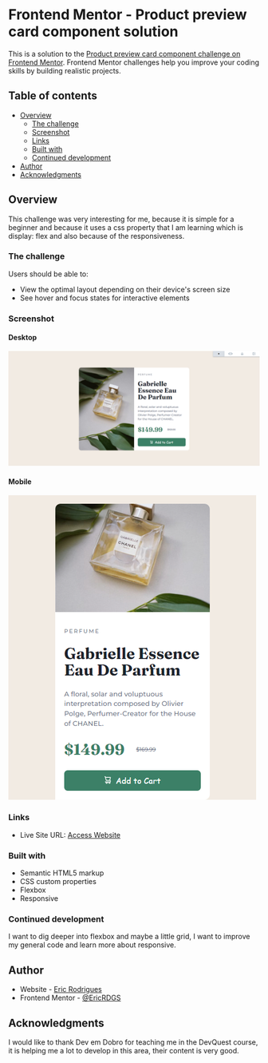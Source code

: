 # Frontend Mentor - Product preview card component solution

This is a solution to the [Product preview card component challenge on Frontend Mentor](https://www.frontendmentor.io/challenges/product-preview-card-component-GO7UmttRfa). Frontend Mentor challenges help you improve your coding skills by building realistic projects. 

## Table of contents

- [Overview](#overview)
  - [The challenge](#the-challenge)
  - [Screenshot](#screenshot)
  - [Links](#links)
  - [Built with](#built-with)
  - [Continued development](#continued-development)
- [Author](#author)
- [Acknowledgments](#acknowledgments)

## Overview

This challenge was very interesting for me, because it is simple for a beginner and because it uses a css property that I am learning which is display: flex and also because of the responsiveness.

### The challenge

Users should be able to:

- View the optimal layout depending on their device's screen size
- See hover and focus states for interactive elements

### Screenshot

#### Desktop

<img src="src/images/Screenshot-desktop.png" alt="desktop">

#### Mobile

<img src="src/images/Screenshot-mobile.png" alt="mobile">

### Links

- Live Site URL: [ Access Website ](https://ericrdgs.github.io/Product-Preview-Card/)

### Built with

- Semantic HTML5 markup
- CSS custom properties
- Flexbox
- Responsive

### Continued development

I want to dig deeper into flexbox and maybe a little grid, I want to improve my general code and learn more about responsive.

## Author

- Website - [Eric Rodrigues](https://github.com/EricRDGS)
- Frontend Mentor - [@EricRDGS](https://www.frontendmentor.io/profile/EricRDGS)

## Acknowledgments


I would like to thank Dev em Dobro for teaching me in the DevQuest course, it is helping me a lot to develop in this area, their content is very good.

